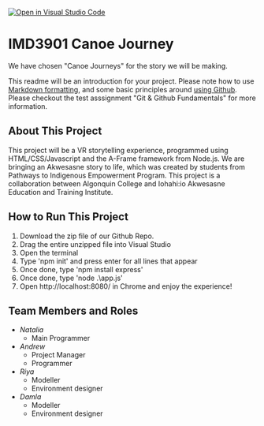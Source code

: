 [![Open in Visual Studio Code](https://classroom.github.com/assets/open-in-vscode-f059dc9a6f8d3a56e377f745f24479a46679e63a5d9fe6f495e02850cd0d8118.svg)](https://classroom.github.com/online_ide?assignment_repo_id=6812906&assignment_repo_type=AssignmentRepo)
# IMD3901 Canoe Journey

We have chosen "Canoe Journeys" for the story we will be making.

This readme will be an introduction for your project. Please note how to use [Markdown formatting](https://docs.github.com/en/github/writing-on-github/getting-started-with-writing-and-formatting-on-github/basic-writing-and-formatting-syntax), and some basic principles around [using Github](https://education.github.com/git-cheat-sheet-education.pdf). Please checkout the test asssignment "Git & Github Fundamentals" for more information.

## About This Project ##
This project will be a VR storytelling experience, programmed using HTML/CSS/Javascript and the A-Frame framework from Node.js. We are bringing an Akwesasne story to life, which was created by students from Pathways to Indigenous Empowerment Program. This project is a collaboration between Algonquin College and Iohahi:io Akwesasne Education and Training Institute.

## How to Run This Project ##
1. Download the zip file of our Github Repo.
2. Drag the entire unzipped file into Visual Studio
3. Open the terminal
4. Type 'npm init' and press enter for all lines that appear
5. Once done, type 'npm install express'
6. Once done, type 'node .\app.js'
7. Open http://localhost:8080/ in Chrome and enjoy the experience!

## Team Members and Roles ##
- _Natalia_
  - Main Programmer
- _Andrew_
  - Project Manager
  - Programmer
- _Riya_
  - Modeller
  - Environment designer
- _Damla_
  - Modeller
  - Environment designer


